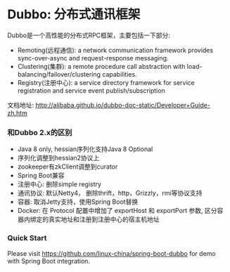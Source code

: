 Dubbo: 分布式通讯框架
======================================
Dubbo是一个高性能的分布式RPC框架，主要包括一下部分:

* Remoting(远程通信): a network communication framework provides sync-over-async and request-response messaging.
* Clustering(集群): a remote procedure call abstraction with load-balancing/failover/clustering capabilities.
* Registry(注册中心): a service directory framework for service registration and service event publish/subscription

文档地址: http://alibaba.github.io/dubbo-doc-static/Developer+Guide-zh.htm

### 和Dubbo 2.x的区别

* Java 8 only, hessian序列化支持Java 8 Optional
* 序列化调整到hessian2协议上
* zookeeper有zkClient调整到curator
* Spring Boot兼容
* 注册中心: 删除simple registry
* 通讯协议: 默认Netty4， 删除thrift，http，Grizzly，rmi等协议支持
* 容器: 取消Jetty支持，使用Spring Boot替换
* Docker: 在 Protocol 配置中增加了 exportHost 和 exportPort 参数, 区分容器内绑定的真实地址和注册到注册中心的宿主机地址

### Quick Start

Please visit https://github.com/linux-china/spring-boot-dubbo for demo with Spring Boot integration.
